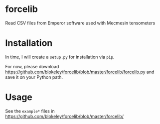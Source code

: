 # forcelib

Read CSV files from Emperor software used with Mecmesin tensometers

# Installation

In time, I will create a `setup.py` for installation via `pip`.

For now, please download
https://github.com/blokeley/forcelib/blob/master/forcelib/forcelib.py
and save it on your Python path.

# Usage

See the `example*` files in
https://github.com/blokeley/forcelib/blob/master/forcelib/
